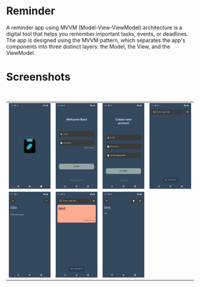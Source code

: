 # Reminder
A reminder app using MVVM (Model-View-ViewModel) architecture is a digital tool that helps you remember important tasks, events, or deadlines. The app is designed using the MVVM pattern, which separates the app's components into three distinct layers: the Model, the View, and the ViewModel.
# Screenshots
<br>
<table>
    <tr>
        <td><img src = "/screenshots/1.png" ></td>
        <td><img src = "/screenshots/2.png" ></td>
        <td><img src = "/screenshots/3.png" ></td>
        <td><img src = "/screenshots/4.png" ></td>
    </tr>
     <tr>
        <td><img src = "/screenshots/5.png" ></td>
        <td><img src = "/screenshots/6.png" ></td>
        <td><img src = "/screenshots/7.png" ></td>
<!--         <td><img src = "/screenshots/8.png" ></td> -->
    </tr>
</table>    
<br>

